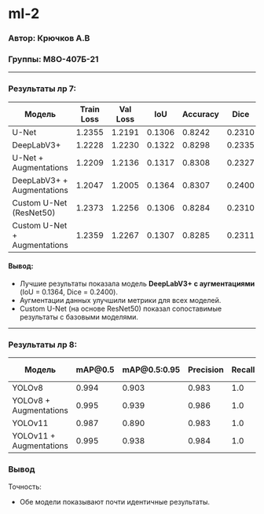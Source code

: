 # ml-2

### Автор: Крючков А.В

### Группы: М8О-407Б-21

---

### Результаты лр 7:

| Модель                       | Train Loss | Val Loss | IoU    | Accuracy | Dice   |
| ---------------------------- | ---------- | -------- | ------ | -------- | ------ |
| U-Net                        | 1.2355     | 1.2191   | 0.1306 | 0.8242   | 0.2310 |
| DeepLabV3+                   | 1.2228     | 1.2230   | 0.1322 | 0.8298   | 0.2335 |
| U-Net + Augmentations        | 1.2209     | 1.2136   | 0.1317 | 0.8308   | 0.2327 |
| DeepLabV3+ + Augmentations   | 1.2047     | 1.2005   | 0.1364 | 0.8307   | 0.2400 |
| Custom U-Net (ResNet50)      | 1.2373     | 1.2256   | 0.1306 | 0.8284   | 0.2310 |
| Custom U-Net + Augmentations | 1.2359     | 1.2267   | 0.1307 | 0.8285   | 0.2311 |

#### Вывод:

- Лучшие результаты показала модель **DeepLabV3+ с аугментациями** (IoU = 0.1364, Dice = 0.2400).
- Аугментации данных улучшили метрики для всех моделей.
- Custom U-Net (на основе ResNet50) показал сопоставимые результаты с базовыми моделями.

---

### Результаты лр 8:

| Модель                      | mAP\@0.5 | mAP\@0.5:0.95 | Precision | Recall | Inference Speed |
| --------------------------- | -------- | ------------- | --------- | ------ | --------------- |
| YOLOv8                      | 0.994    | 0.903         | 0.983     | 1.0    | 2.7 ms          |
| YOLOv8 + Augmentations      | 0.995    | 0.939         | 0.986     | 1.0    | 3.5 ms          |
| YOLOv11                     | 0.987    | 0.890         | 0.983     | 1.0    | 3.0 ms          |
| YOLOv11 + Augmentations     | 0.995    | 0.938         | 0.984     | 1.0    | 2.2 ms          |

### Вывод

Точность:
  - Обе модели показывают почти идентичные результаты.

